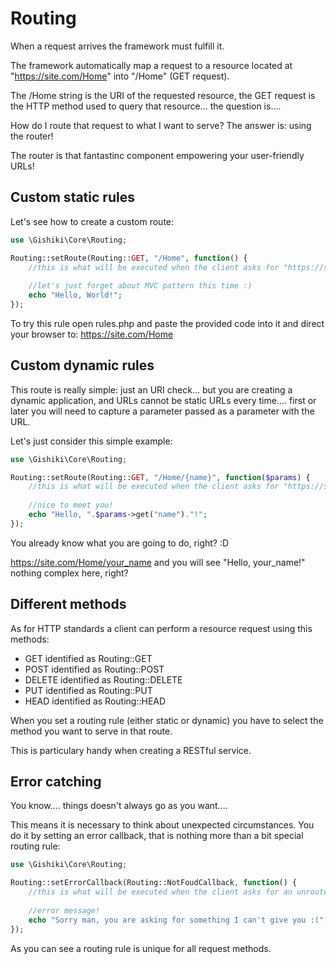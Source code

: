# Routing
When a request arrives the framework must fulfill it.

The framework automatically map a request to a resource located at "https://site.com/Home" into "/Home" (GET request).

The /Home string is the URI of the requested resource, the GET request is the HTTP method used to query that resource...
the question is.... 

How do I route that request to what I want to serve? The answer is: using the router!

The router is that fantastinc component empowering your user-friendly URLs!


## Custom static rules
Let's see how to create a custom route:

```php
use \Gishiki\Core\Routing;

Routing::setRoute(Routing::GET, "/Home", function() {
    //this is what will be executed when the client asks for "https://site.com/Home"
    
    //let's just forget about MVC pattern this time :)
    echo "Hello, World!";
});
```

To try this rule open rules.php and paste the provided code into it and direct your browser to: https://site.com/Home

## Custom dynamic rules

This route is really simple: just an URI check... but you are creating a dynamic application, 
and URLs cannot be static URLs every time.... first or later you will need to capture a parameter passed 
as a parameter with the URL.

Let's just consider this simple example:
```php
use \Gishiki\Core\Routing;

Routing::setRoute(Routing::GET, "/Home/{name}", function($params) {
    //this is what will be executed when the client asks for "https://site.com/Home"
    
    //nice to meet you!
    echo "Hello, ".$params->get("name")."!";
});
```

You already know what you are going to do, right? :D

https://site.com/Home/your_name and you will see "Hello, your_name!" nothing complex here, right?


## Different methods
As for HTTP standards a client can perform a resource request using this methods:
  
   -  GET identified as Routing::GET
   -  POST  identified as Routing::POST
   -  DELETE identified as Routing::DELETE
   -  PUT identified as Routing::PUT
   -  HEAD identified as Routing::HEAD
   
When you set a routing rule (either static or dynamic) you have to select the method you want to serve
in that route.

This is particulary handy when creating a RESTful service.

## Error catching
You know.... things doesn't always go as you want....

This means it is necessary to think about unexpected circumstances. You do it by setting an error callback, 
that is nothing more than a bit special routing rule:

```php
use \Gishiki\Core\Routing;

Routing::setErrorCallback(Routing::NotFoudCallback, function() {
    //this is what will be executed when the client asks for an unrouted URI
    
    //error message!
    echo "Sorry man, you are asking for something I can't give you :(";
});
```

As you can see a routing rule is unique for all request methods.
